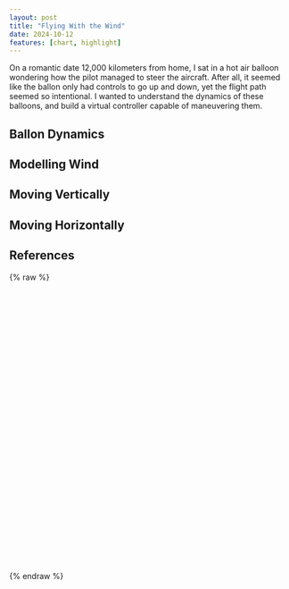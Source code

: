 ```yaml
---
layout: post
title: "Flying With the Wind"
date: 2024-10-12
features: [chart, highlight]
---
```


On a romantic date 12,000 kilometers from home, I sat in a hot air balloon wondering how the pilot managed to steer the aircraft. After all, it seemed like the ballon only had controls to go up and down, yet the flight path seemed so intentional. I wanted to understand the dynamics of these balloons, and build a virtual controller capable of maneuvering them.

## Ballon Dynamics

## Modelling Wind

## Moving Vertically

## Moving Horizontally

## References

{% raw %}
<div class="chart" id="chart-test" style="aspect-ratio: 1; max-width: 600px"></div>
<script src="chart-test.js" type="module"></script>
{% endraw %}